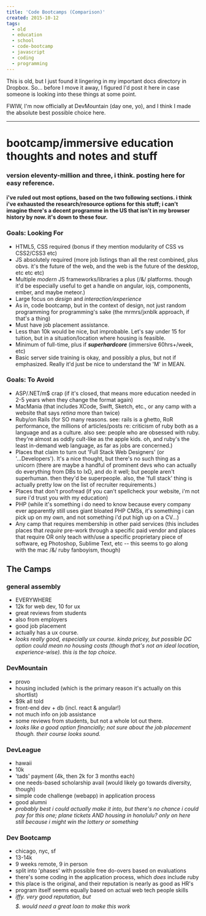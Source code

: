 ```yaml
---
title: 'Code Bootcamps (Comparison)'
created: 2015-10-12
tags:
  - old
  - education
  - school
  - code-bootcamp
  - javascript
  - coding
  - programming
---
```


This is old, but I just found it lingering in my important docs directory in
Dropbox. So... before I move it away, I figured I'd post it here in case someone
is looking into these things at some point.

FWIW, I'm now officially at DevMountain (day one, yo), and I think I made the
absolute best possible choice here.

---------

# bootcamp/immersive education thoughts and notes and stuff
### version eleventy-million and three, i think. posting here for easy reference.
#### i've ruled out most options, based on the two following sections. i think i've exhausted the research/resource options for this stuff; i can't imagine there's a decent programme in the US that isn't in my browser history by now. it's down to these four.

### Goals: Looking For
* HTML5, CSS required (bonus if they mention modularity of CSS vs CSS2/CSS3 etc)
* JS absolutely required (more job listings than all the rest combined, plus obvs. it's the future of the web, and the web is the future of the desktop, etc etc etc)
* Multiple _modern_ JS frameworks/libraries a plus (/&/ platforms. though it'd be especially useful to get a handle on angular, iojs, components, ember, and maybe meteor.)
* Large focus on _design_ and _interaction/experience_
* As in, code bootcamp, but in the context of design, not just random programming for programming's sake (the mrmrs/jxnblk approach, if that's a thing)
* Must have job placement assistance.
* Less than 10k would be nice, but improbable. Let's say under 15 for tuition, but in a situation/location where housing is feasible.
* Minimum of full-time, plus if _**superhardcore**_ (immersive 60hrs+/week, etc)
* Basic server side training is okay, and possibly a plus, but not if emphasized. Really it'd just be nice to understand the 'M' in MEAN.

### Goals: To Avoid
* ASP/.NET/m$ crap (if it's closed, that means more education needed in 2-5 years when they change the format again)
* MacMania (that includes XCode, Swift, Sketch, etc., or any camp with a website that says _retina_ more than twice)
* Ruby/on Rails (for SO many reasons. see: rails is a ghetto, RoR performance, the millions of articles/posts re: criticism of ruby both as a language and as a culture. also see: people who are obsessed with ruby. they're almost as oddly cult-like as the apple kids. oh, and ruby's the least in-demand web language, as far as jobs are concerned.)
* Places that claim to turn out 'Full Stack Web Designers' (or '...Developers'). It's a nice thought, but there's no such thing as a unicorn (there are maybe a handful of prominent devs who can actually do everything from DBs to IxD, and do it well; but people aren't superhuman. then they'd be superpeople. also, the 'full stack' thing is actually pretty low on the list of recruiter requirements.)
* Places that don't proofread (if you can't spellcheck your website, i'm not sure i'd trust you with my education)
* PHP (while it's something i do need to know because every company ever apparently still uses giant bloated PHP CMSs, it's something i can pick up on my own, and not something i'd put high up on a CV...)
* Any camp that requires membership in other paid services (this includes places that _require_ pre-work through a specific paid vendor and places that require OR only teach with/use a specific proprietary piece of software, eg Photoshop, Sublime Text, etc -- this seems to go along with the mac /&/ ruby fanboyism, though)


## The Camps

### general assembly
* EVERYWHERE
* 12k for web dev, 10 for ux
* great reviews from students
* also from employers
* good job placement
* actually has a ux course.
* _looks really good, especially ux course. kinda pricey, but possible DC option could mean no housing costs (though that's not an ideal location, experience-wise). this is the top choice._

### DevMountain
* provo
* housing included (which is the primary reason it's actually on this shortlist)
* $9k all told
* front-end dev + db (incl. react & angular!)
* not much info on job assistance
* some reviews from students, but not a whole lot out there.
* _looks like a good option financially; not sure about the job placement though. their course looks sound._

### DevLeague
* hawaii
* 10k
* 'tads' payment (4k, then 2k for 3 months each)
* one needs-based scholarship avail (would likely go towards diversity, though)
* simple code challenge (webapp) in application process
* good alumni
* _probably best i could actually make it into, but there's no chance i could pay for this one; plane tickets AND housing in honolulu? only on here still because i might win the lottery or something_

### Dev Bootcamp
* chicago, nyc, sf
* 13-14k
* 9 weeks remote, 9 in person
* split into 'phases' with possible free do-overs based on evaluations
* there's some coding in the application process, which _does_ include ruby
* this place is the original, and their reputation is nearly as good as HR's
* program itself seems equally based on actual web tech people skills
* _iffy. very good reputation, but $$$$$. would need a great loan to make this work_
